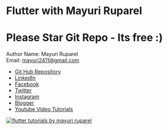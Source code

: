 
# Flutter with Mayuri Ruparel
# Please Star Git Repo - Its free :) 

Author Name: Mayuri Ruparel
<br/>
Email: mayuri2411@gmail.com

- [Git Hub Repository](https://github.com/mayuriruparel/flutter_demo_apps)
- [LinkedIn](https://www.linkedin.com/in/mayurirajani/)
- [Facebook](https://www.facebook.com/ReevaAcademy/)
- [Twitter](https://twitter.com/mayuriur)
- [Instagram](https://www.instagram.com/mayuriruparel/)
- [Blogger](http://catchmayuri.blogspot.com/)
- [Youtube Video Tutorials](https://www.youtube.com/channel/UCZt89L51JcD17IjIyipWPhQ)


<a href='https://www.youtube.com/channel/UCZt89L51JcD17IjIyipWPhQ'>
<img src='https://github.com/mayuriruparel/flutter_demo_apps/blob/master/preview_images/Flutter%20tutorial%20series%20with%20mayuri%20ruparel%20learn%20flutter%202019.png' alt='flutter tutorials by mayuri ruparel'/>
</a>
